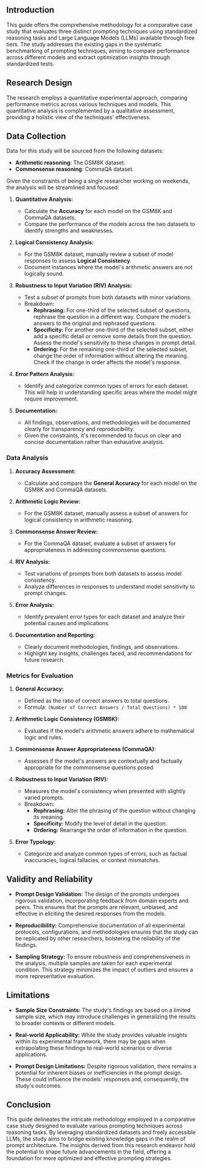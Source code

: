 ## Introduction

This guide offers the comprehensive methodology for a comparative case study that evaluates three distinct prompting techniques using standardized reasoning tasks and Large Language Models (LLMs) available through free tiers. The study addresses the existing gaps in the systematic benchmarking of prompting techniques, aiming to compare performance across different models and extract optimization insights through standardized tests.

## Research Design 

The research employs a quantitative experimental approach, comparing performance metrics across various techniques and models. This quantitative analysis is complemented by a qualitative assessment, providing a holistic view of the techniques' effectiveness.

## Data Collection

Data for this study will be sourced from the following datasets:
- **Arithmetic reasoning**: The GSM8K dataset.
- **Commonsense reasoning**: CommaQA dataset.

Given the constraints of being a single researcher working on weekends, the analysis will be streamlined and focused:

1. **Quantitative Analysis:** 
   - Calculate the **Accuracy** for each model on the GSM8K and CommaQA datasets.
   - Compare the performance of the models across the two datasets to identify strengths and weaknesses.

2. **Logical Consistency Analysis:** 
   - For the GSM8K dataset, manually review a subset of model responses to assess **Logical Consistency**.
   - Document instances where the model's arithmetic answers are not logically sound.

3. **Robustness to Input Variation (RIV) Analysis:** 
   - Test a subset of prompts from both datasets with minor variations.
   - Breakdown:
     - **Rephrasing:** For one-third of the selected subset of questions, rephrase the question in a different way. Compare the model's answers to the original and rephrased questions.
     - **Specificity:** For another one-third of the selected subset, either add a specific detail or remove some details from the question. Assess the model's sensitivity to these changes in prompt detail.
     - **Ordering:** For the remaining one-third of the selected subset, change the order of information without altering the meaning. Check if the change in order affects the model's response.

4. **Error Pattern Analysis:** 
   - Identify and categorize common types of errors for each dataset. This will help in understanding specific areas where the model might require improvement.

5. **Documentation:** 
   - All findings, observations, and methodologies will be documented clearly for transparency and reproducibility.
   - Given the constraints, it's recommended to focus on clear and concise documentation rather than exhaustive analysis.

### Data Analysis

1. **Accuracy Assessment:** 
   - Calculate and compare the **General Accuracy** for each model on the GSM8K and CommaQA datasets.

2. **Arithmetic Logic Review:** 
   - For the GSM8K dataset, manually assess a subset of answers for logical consistency in arithmetic reasoning.

3. **Commonsense Answer Review:** 
   - For the CommaQA dataset, evaluate a subset of answers for appropriateness in addressing commonsense questions.

4. **RIV Analysis:** 
   - Test variations of prompts from both datasets to assess model consistency.
   - Analyze differences in responses to understand model sensitivity to prompt changes.

5. **Error Analysis:** 
   - Identify prevalent error types for each dataset and analyze their potential causes and implications.

6. **Documentation and Reporting:** 
   - Clearly document methodologies, findings, and observations.
   - Highlight key insights, challenges faced, and recommendations for future research.

### Metrics for Evaluation

1. **General Accuracy:** 
   - Defined as the ratio of correct answers to total questions.
   - Formula: `(Number of Correct Answers / Total Questions) * 100`
   
2. **Arithmetic Logic Consistency (GSM8K):** 
   - Evaluates if the model's arithmetic answers adhere to mathematical logic and rules.

3. **Commonsense Answer Appropriateness (CommaQA):** 
   - Assesses if the model's answers are contextually and factually appropriate for the commonsense questions posed.

4. **Robustness to Input Variation (RIV):** 
   - Measures the model's consistency when presented with slightly varied prompts.
   - Breakdown:
     - **Rephrasing:** Alter the phrasing of the question without changing its meaning.
     - **Specificity:** Modify the level of detail in the question.
     - **Ordering:** Rearrange the order of information in the question.

5. **Error Typology:** 
   - Categorize and analyze common types of errors, such as factual inaccuracies, logical fallacies, or context mismatches.

## Validity and Reliability

- **Prompt Design Validation:** The design of the prompts undergoes rigorous validation, incorporating feedback from domain experts and peers. This ensures that the prompts are relevant, unbiased, and effective in eliciting the desired responses from the models.
  
- **Reproducibility:** Comprehensive documentation of all experimental protocols, configurations, and methodologies ensures that the study can be replicated by other researchers, bolstering the reliability of the findings.
  
- **Sampling Strategy:** To ensure robustness and comprehensiveness in the analysis, multiple samples are taken for each experimental condition. This strategy minimizes the impact of outliers and ensures a more representative evaluation.

## Limitations

- **Sample Size Constraints:** The study's findings are based on a limited sample size, which may introduce challenges in generalizing the results to broader contexts or different models.
  
- **Real-world Applicability:** While the study provides valuable insights within its experimental framework, there may be gaps when extrapolating these findings to real-world scenarios or diverse applications.
  
- **Prompt Design Limitations:** Despite rigorous validation, there remains a potential for inherent biases or inefficiencies in the prompt design. These could influence the models' responses and, consequently, the study's outcomes.

## Conclusion

This guide delineates the intricate methodology employed in a comparative case study designed to evaluate various prompting techniques across reasoning tasks. By leveraging standardized datasets and freely accessible LLMs, the study aims to bridge existing knowledge gaps in the realm of prompt architecture. The insights derived from this research endeavor hold the potential to shape future advancements in the field, offering a foundation for more optimized and effective prompting strategies.
